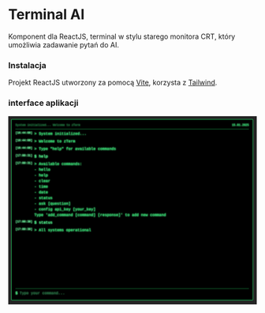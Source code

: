 # Terminal AI

Komponent dla ReactJS, terminal w stylu starego monitora CRT, który umożliwia zadawanie pytań do AI.

### Instalacja

Projekt ReactJS utworzony za pomocą [Vite](https://vite.dev/guide/), korzysta z [Tailwind](https://tailwindcss.com/docs/guides/vite).

### interface aplikacji

![interface](screenshot/screen-shot-00.png)





